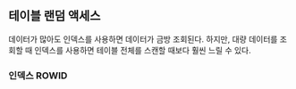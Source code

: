 
## 테이블 랜덤 액세스

데이터가 많아도 인덱스를 사용하면 데이터가 금방 조회된다.
하지만, 대량 데이터를 조회할 때 인덱스를 사용하면 테이블 전체를 스캔할 때보다 훨씬 느릴 수 있다.

### 인덱스 ROWID